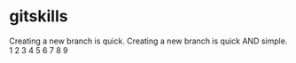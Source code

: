 # gitskills
Creating a new branch is quick.
Creating a new branch is quick AND simple.
1
2
3
4
5
6
7
8
9

